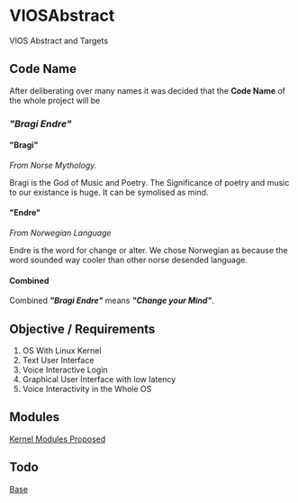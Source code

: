 # VIOSAbstract
VIOS Abstract and Targets

## Code Name
After deliberating over many names it was decided that the **Code Name** of the whole project will be

### _"Bragi Endre"_

#### "Bragi"
_From Norse Mythology._

Bragi is the God of Music and Poetry. The Significance of poetry and music to our existance is huge. It can be symolised as mind.

#### "Endre"
_From Norwegian Language_

Endre is the word for change or alter. We chose Norwegian as because the word sounded way cooler than other norse desended language.

#### Combined
Combined **_"Bragi Endre"_** means  **_"Change your Mind"_**.

## Objective / Requirements

1. OS With Linux Kernel
2. Text User Interface
3. Voice Interactive Login
4. Graphical User Interface with low latency
5. Voice Interactivity in the Whole OS

## Modules

[Kernel Modules Proposed](Kernel_Modules.md)


## Todo

[Base](TODO/Base.md)
